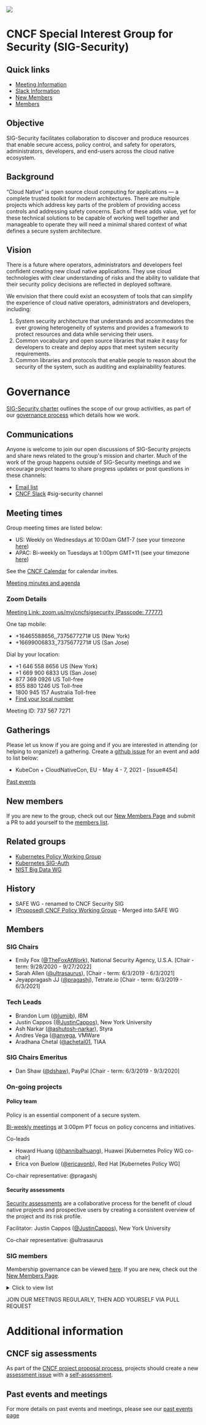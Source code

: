 

<img src="https://github.com/cncf/artwork/blob/master/other/sig-security/horizontal/color/sig-security-horizontal-color.svg">

# CNCF Special Interest Group for Security (SIG-Security)

## Quick links

- [Meeting Information](#meeting-times)
- [Slack Information](#communications)
- [New Members](#new-members)
- [Members](#members)

## Objective

SIG-Security facilitates collaboration to discover and produce resources that enable secure access, policy control, and safety for operators, administrators, developers, and end-users across the cloud native ecosystem.

## Background

“Cloud Native” is open source cloud computing for applications — a complete trusted toolkit for modern architectures.  There are multiple projects which address key parts of the problem of providing access controls and addressing safety concerns. Each of these adds value, yet for these technical solutions to be capable of working well together and manageable to operate they will need a minimal shared context of what defines a secure system architecture.

## Vision

There is a future where operators, administrators and developers feel confident creating new cloud native applications.  They use cloud technologies with clear understanding of risks and the ability to validate that their security policy decisions are reflected in deployed software.

We envision that there could exist an ecosystem of tools that can simplify the experience of cloud native operators, administrators and developers, including:
1. System security architecture that understands and accommodates the ever
growing heterogeneity of systems and provides a framework to protect resources
and data while servicing their users.
2. Common vocabulary and open source libraries that make it easy for developers
to create and deploy apps that meet system security requirements.
3. Common libraries and protocols that enable people to reason about the
security of the system, such as auditing and explainability features.

# Governance

[SIG-Security charter](governance/charter.md) outlines the scope  of our group activities, as part of our [governance process](governance) which details how we work.

## Communications

Anyone is welcome to join our open discussions of SIG-Security projects and share news related to the group's mission and charter. Much of the work of the group happens outside of SIG-Security meetings and we encourage project teams to share progress updates or post questions in these channels:

* [Email list](https://lists.cncf.io/g/cncf-sig-security)
* [CNCF Slack](https://slack.cncf.io/) #sig-security channel

## Meeting times

Group meeting times are listed below:

* US:   Weekly on Wednesdays at 10:00am GMT-7 (see your timezone [here](https://time.is/compare/1000_27_Jan_2021_in_PT))
* APAC: Bi-weekly on Tuesdays at 1:00pm GMT+11 (see your timezone [here](https://time.is/compare/1300_26_Jan_2021_in_AEDT))

See the  [CNCF Calendar](https://www.cncf.io/calendar/) for calendar invites.

[Meeting minutes and agenda](https://docs.google.com/document/d/170y5biX9k95hYRwprITprG6Mc9xD5glVn-4mB2Jmi2g/)

### Zoom Details

[Meeting Link: zoom.us/my/cncfsigsecurity (Passcode: 77777)](https://zoom.us/my/cncfsigsecurity?pwd=VkxmTjJ6TDVHK29Qb2tQakE4SitWZz09)

One tap mobile:
* +16465588656,,7375677271# US (New York)
* +16699006833,,7375677271# US (San Jose)

Dial by your location:
* +1 646 558 8656 US (New York)
* +1 669 900 6833 US (San Jose)
* 877 369 0926 US Toll-free
* 855 880 1246 US Toll-free
* 1800 945 157 Australia Toll-free
* [Find your local number](https://zoom.us/u/alwlmxlNn)

Meeting ID: 737 567 7271

## Gatherings

Please let us know if you are going and if you are interested in attending (or helping to organize!) a gathering. Create a [github issue](https://github.com/cncf/sig-security/issues/new) for an event and add to list below:

* KubeCon + CloudNativeCon, EU - May 4 - 7, 2021 - [issue#454]

[Past events](past-events.md)

## New members

If you are new to the group, check out our [New Members Page](NEWMEMBERS.md) and submit a PR to add yourself to the [members list](#sig-members).

## Related groups

* [Kubernetes Policy Working Group](https://github.com/kubernetes/community/tree/master/wg-policy)
* [Kubernetes SIG-Auth](https://github.com/kubernetes/community/tree/master/sig-auth)
* [NIST Big Data WG](https://bigdatawg.nist.gov/)

## History

* SAFE WG - renamed to CNCF Security SIG
* [(Proposed) CNCF Policy Working Group](/policy-wg-merging.md) - Merged into SAFE WG

## Members

### SIG Chairs
* Emily Fox ([@TheFoxAtWork](https://github.com/TheFoxAtWork)), National Security Agency, U.S.A. [Chair - term: 9/28/2020 - 9/27/2022]
* Sarah Allen ([@ultrasaurus](https://github.com/ultrasaurus)), [Chair - term: 6/3/2019 - 6/3/2021]
* Jeyappragash JJ ([@pragashj](https://github.com/pragashj)), Tetrate.io [Chair - term: 6/3/2019 - 6/3/2021]

### Tech Leads
* Brandon Lum ([@lumjjb](https://github.com/lumjjb)), IBM
* Justin Cappos ([@JustinCappos](https://github.com/JustinCappos)), New York University
* Ash Narkar ([@ashutosh-narkar](https://github.com/ashutosh-narkar)), Styra
* Andres Vega ([@anvega](https://github.com/anvega), VMWare
* Aradhana Chetal ([@achetal01](https://github.com/achetal01), TIAA

### SIG Chairs Emeritus
* Dan Shaw ([@dshaw](https://github.com/dshaw)), PayPal [Chair - term: 6/3/2019 - 9/3/2020]

### On-going projects

#### Policy team

Policy is an essential component of a secure system.

[Bi-weekly meetings](https://docs.google.com/document/d/1ihFfEfgViKlUMbY2NKxaJzBkgHh-Phk5hqKTzK-NEEs/edit?usp=sharing) at 3:00pm PT
focus on policy concerns and initiatives.

Co-leads

  * Howard Huang ([@hannibalhuang](https://github.com/hannibalhuang)), Huawei [Kubernetes Policy WG co-chair]
  * Erica von Buelow ([@ericavonb](https://github.com/ericavonb)), Red Hat [Kubernetes Policy WG]

Co-chair representative: @pragashj


#### Security assessments

[Security assessments](./assessments) are a collaborative process for the
benefit of cloud native projects and prospective users by creating a consistent
overview of the project and its risk profile.

Facilitator: Justin Cappos ([@JustinCappos](https://github.com/JustinCappos)),
New York University

Co-chair representative: @ultrasaurus



### SIG members
Membership governance can be viewed [here](https://github.com/cncf/sig-security/blob/master/governance/roles.md#role-of-members). If you are new, check out the [New Members Page](NEWMEMBERS.md).
<details><summary>Click to view list</summary>

* Pushkar Joglekar ([@pushkarj](https://github.com/pushkarj))
* POP ([@danpopsd](https://github.com/danpopsd)), Sysdig
* Devarajan P Ramaswamy ([@deva](https://github.com/deva26)), PADME
* Kamil Pawlowski ([@kbpawlowski](https://github.com/kbpawlowski))
* Geri Jennings ([@izgeri](https://github.com/izgeri)), CyberArk
* Jason Melo ([@jasonmelo](https://github.com/jasonmelo)), NearForm
* Torin Sandall ([@tsandall](https://github.com/tsandall)), OPA
* Sree Tummidi ([@sreetummidi](https://github.com/sreetummidi)), Pivotal [Cloud Foundry Project Lead]
* Christian Kemper ([@ckemper67](https://github.com/ckemper67)), Google
* Ray Colline ([@rcolline](https://github.com/rcolline)), Google
* Doug Davis ([@duglin](https://github.com/duglin)), IBM
* Sabree Blackmon ([@heavypackets](https://github.com/heavypackets)), Docker
* Justin Cormack ([@justincormack](https://github.com/justincormack)), Docker
* Liz Rice ([@lizrice](https://github.com/lizrice)), Aqua Security
* Erik St. Martin ([@erikstmartin](https://github.com/erikstmartin)), Microsoft
* Cheney Hester ([@quiqie](https://github.com/quiqie)), Fifth Third Bank
* Mark Underwood ([@knowlengr](https://github.com/knowlengr))
* Rae Wang ([@rae42](https://github.com/rae42)), Google
* Rachel Myers ([@rachelmyers](https://github.com/rachelmyers)), Google
* Evan Gilman ([@evan2645](https://github.com/evan2645)), Scytale.io
* Andrew Weiss ([@anweiss](https://github.com/anweiss)), Docker
* TK Lala ([@tk2929](https://github.com/tk2929)), ZcureZ
* Maor Goldberg ([@goldberg10](https://github.com/goldberg10))
* Andrew Martin ([@sublimino](https://github.com/sublimino)), ControlPlane
* Karthik Gaekwad ([@iteration1](https://github.com/karthequian)), Oracle
* Chase Pettet ([@chasemp](https://github.com/chasemp)), Mirantis
* Jia Xuan ([@xuanjia](https://github.com/xuanjia)), China Mobile
* John Morello ([@morellonet](https://github.com/morellonet)), Twistlock
* Alban Crequy ([@alban](https://github.com/alban)), Kinvolk
* Michael Schubert ([@schu](https://github.com/schu)), Kinvolk
* Andrei Manea ([@andrei_821](https://github.com/andrei821)), CloudHero
* Santiago Torres-Arias ([@SantiagoTorres](https://github.com/SantiagoTorres)), New York University
* Brandon Lum ([@lumjjb](https://github.com/lumjjb)), IBM
* Ash Narkar ([@ashutosh-narkar](https://github.com/ashutosh-narkar)), OPA
* Lorenzo Fontana ([@fntlnz](https://github.com/fntlnz)), Sysdig [Falco Maintainer]
* Leonardo Di Donato ([@leodido](https://github.com/leodido)), Sysdig [Falco Maintainer]
* Daniel Iziourov ([@danmx](https://github.com/danmx)), Adevinta
* Michael Hausenblas ([@mhausenblas](https://github.com/mhausenblas), AWS
* Zach Arnold ([@zparnold](https://github.com/zparnold)), Ygrene Energy Fund
* Tsvi Korren ([@tsvikorren](https://github.com/tsvikorren)), Aqua Security
* Simarpreet Singh ([@simar7](https://github.com/simar7))
* Michael Ducy ([@mfdii](https://github.com/mfdii))
* Roger Klorese ([@qnetter](https://github.com/qnetter)), SUSE
* John Menerick ([@cloudsriseup](https://github.com/cloudsriseup)), Ford Autonomic
* Peter Benjamin ([@pbnj](https://github.com/pbnj)), Norton LifeLock
* Emily Fox([@TheFoxAtWork](https://github.com/TheFoxAtWork)), National Security Agency, U.S.A.
* Carlos Villavicencio ([@solrac901](https://github.com/solrac901)), Intel
* Gareth Rushgrove ([@garethr](https://github.com/garethr)), Snyk
* Martin Vrachev ([@MVrachev](https://github.com/MVrachev)), VMware
* Ricardo Aravena ([@raravena80](https://github.com/raravena80)), Rakuten
* Lakshmi Manohar Velicheti ([@manohar9999](https://github.com/manohar9999)), Shape Security
* Andres Vega ([@anvega](https://github.com/anvega)), Scytale.io
* Cameron Seader ([@cseader](https://github.com/cseader)), SUSE 
* Robert Ficcaglia ([@rficcaglia](https://github.com/rficcaglia)), Policy WG
* Matthew Giassa ([@iaxes](https://github.com/IAXES))
* Tabitha Sable ([@tabbysable](https://github.com/tabbysable))
* Steven Hadfield ([@steven-hadfield](https://github.com/steven-hadfield)), FICO
* Payam Tarverdyan Chychi ([@unclepieman](https://github.com/unclepieman)), Infoblox
* Yeeling Lam ([@yeelinglam](https://github.com/yeelinglam)), AT&T
* Wayne Haber ([@whaber github](https://github.com/whaber) / [@whaber gitlab](https://gitlab.com/whaber)), GitLab
* Trishank Karthik Kuppusamy [@trishankatdatadog](https://github.com/trishankatdatadog), CNAB/Datadog/Notary-v2/TUF/in-toto
* Vinay Venkataraghavan ([@vinayvenkat](https://github.com/vinayvenkat), Prisma Cloud (PANW)
* Magno Logan ([@magnologan](https://github.com/magnologan/)), Trend Micro
* Itay Shakury ([@itaysk](https://github.com/itaysk)), Aqua Security
* Gadi Naor ([@gadinaor](https://github.com/gadinaor)), Alcide
* Ron Vider ([@RonVider](https://github.com/RonVider)), Neo Security
* Marco Lancini ([@marco-lancini](https://github.com/marco-lancini)), Thought Machine
* Lewis Denham-Parry ([@denhamparry](https://github.com/denhamparry)), ControlPlane
* John Hillegass ([@JohnHillegass](https://github.com/JohnHillegass)), Capital One
* Chris Hughes ([@chughes216](https://github.com/chughes216)), Oteemo
* Aradhna Chetal ([@achetal01](https://github.com/achetal01)), TIAA
* Jon Zeolla ([@jonzeolla](https://github.com/jonzeolla)), Seiso
* Diego Comas ([@dcomas](https://github.com/dcomas)), MessageBird
* Adith Sudhakar ([@asudhak](https://github.com/asudhak)), VMware
* Muhammad Yuga Nugraha ([@myugan](https://github.com/myugan)), Practical DevSecOps
* John Kinsella ([@jlk](https://github.com/jlk)), Accurics
* Matt Jarvis ([@mattj-io](https://github.com/mattj-io)), Snyk
* Or Azarzar ([@azarzar15](https://github.com/azarzar15)), Lightspin
* Alex Floyd Marshall ([@apmarshall](https://github.com/apmarshall))
</details>

JOIN OUR MEETINGS REGULARLY, THEN ADD YOURSELF VIA PULL REQUEST


# Additional information

## CNCF sig assessments

As part of the [CNCF project proposal process](https://github.com/cncf/toc/blob/master/process/project_proposals.adoc), projects should create a new [assessment issue](https://github.com/cncf/sig-security/issues/new?assignees=&labels=assessment&template=security-assessment.md&title=%5BAssessment%5D+Project+Name) with a [self-assessment](https://github.com/cncf/sig-security/blob/master/assessments/guide/outline.md).

## Past events and meetings

For more details on past events and meetings, please see our [past events page](past-events.md)
